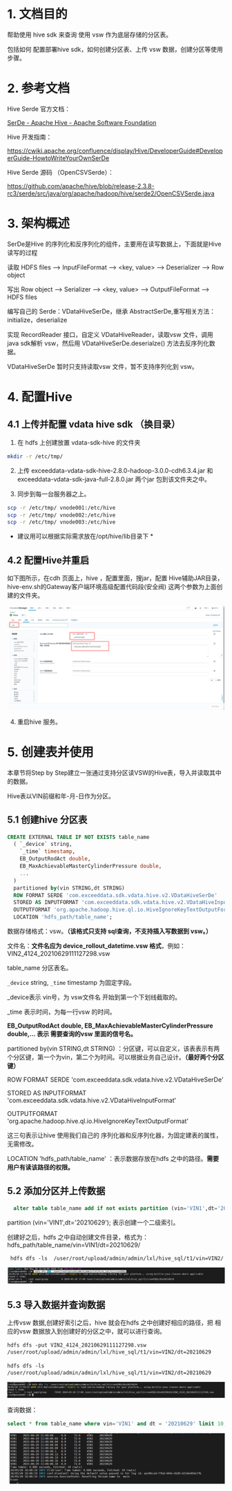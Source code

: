 # 1. 文档目的

帮助使用 hive sdk 来查询  使用 vsw 作为底层存储的分区表。

包括如何 配置部署hive sdk，如何创建分区表、上传 vsw 数据，创建分区等使用步骤。



# 2. 参考文档

Hive Serde 官方文档：

[SerDe - Apache Hive - Apache Software Foundation](https://cwiki.apache.org/confluence/display/Hive/SerDe)

Hive 开发指南：

https://cwiki.apache.org/confluence/display/Hive/DeveloperGuide#DeveloperGuide-HowtoWriteYourOwnSerDe

Hive Serde 源码 （OpenCSVSerde）：

https://github.com/apache/hive/blob/release-2.3.8-rc3/serde/src/java/org/apache/hadoop/hive/serde2/OpenCSVSerde.java



# 3. 架构概述

SerDe是Hive 的序列化和反序列化的组件，主要用在读写数据上，下面就是Hive 读写的过程

读取 HDFS files --> InputFileFormat --> <key, value> --> Deserializer --> Row object

写出 Row object --> Serializer --> <key, value> --> OutputFileFormat --> HDFS files

编写自己的 Serde：VDataHiveSerDe，继承 AbstractSerDe,重写相关方法：initialize，deserialize

实现 RecordReader  接口，自定义 VDataHiveReader，读取vsw 文件，调用 java sdk解析 vsw，然后用 VDataHiveSerDe.deserialze() 方法去反序列化数据。

VDataHiveSerDe 暂时只支持读取vsw 文件，暂不支持序列化到 vsw。



# 4. 配置Hive

## 4.1 上传并配置 vdata hive sdk （换目录）

1. 在 hdfs 上创建放置 vdata-sdk-hive 的文件夹 

```sh
mkdir -r /etc/tmp/
```



2. 上传 exceeddata-vdata-sdk-hive-2.8.0-hadoop-3.0.0-cdh6.3.4.jar 和 exceeddata-vdata-sdk-java-full-2.8.0.jar 两个jar 包到该文件夹之中。



3. 同步到每一台服务器之上。

```sh
scp -r /etc/tmp/ vnode001:/etc/hive
scp -r /etc/tmp/ vnode002:/etc/hive
scp -r /etc/tmp/ vnode003:/etc/hive
```
* 建议用可以根据实际需求放在/opt/hive/lib目录下 *




## 4.2 配置Hive并重启

如下图所示，在cdh 页面上，hive ，配置里面，搜jar，配置 Hive辅助JAR目录，hive-env.sh的Gateway客户端环境高级配置代码段(安全阀) 这两个参数为上面创建的文件夹。

![output](images/hive_output.png)

4. 重启hive 服务。





# 5. 创建表并使用

本章节将Step by Step建立一张通过支持分区读VSW的Hive表，导入并读取其中的数据。

Hive表以VIN前缀和年-月-日作为分区。



## 5.1 创建hive 分区表

```SQL
CREATE EXTERNAL TABLE IF NOT EXISTS table_name
  ( `_device` string,
    `_time` timestamp,
    EB_OutputRodAct double, 
    EB_MaxAchievableMasterCylinderPressure double,
    ...
  )
  partitioned by(vin STRING,dt STRING)
  ROW FORMAT SERDE 'com.exceeddata.sdk.vdata.hive.v2.VDataHiveSerDe'
  STORED AS INPUTFORMAT 'com.exceeddata.sdk.vdata.hive.v2.VDataHiveInputFormat'
  OUTPUTFORMAT 'org.apache.hadoop.hive.ql.io.HiveIgnoreKeyTextOutputFormat'
  LOCATION 'hdfs_path/table_name';
```

数据存储格式：vsw。**（该格式只支持  sql查询，不支持插入写数据到 vsw。）**

文件名：**文件名应为 device_rollout_datetime.vsw 格式**，例如：VIN2_4124_20210629111127298.vsw

table_name 分区表名。

`_device` string,  `_time` timestamp 为固定字段。

_device表示 vin号，为 vsw文件名 开始到第一个下划线截取的。

_time 表示时间，为每一行vsw 的时间。

**EB_OutputRodAct double, EB_MaxAchievableMasterCylinderPressure double,... 表示 需要查询的vsw 里面的信号名。**

partitioned by(vin STRING,dt STRING)  ：分区键，可以自定义，该表表示有两个分区键，第一个为vin，第二个为时间。可以根据业务自己设计。**（最好两个分区键）**

ROW FORMAT SERDE 'com.exceeddata.sdk.vdata.hive.v2.VDataHiveSerDe' 

STORED AS INPUTFORMAT 'com.exceeddata.sdk.vdata.hive.v2.VDataHiveInputFormat' 

OUTPUTFORMAT 'org.apache.hadoop.hive.ql.io.HiveIgnoreKeyTextOutputFormat'

这三句表示让hive 使用我们自己的 序列化器和反序列化器，为固定建表的属性，无需修改。

LOCATION 'hdfs_path/table_name' ：表示数据存放在hdfs 之中的路径。**需要用户有读该路径的权限。**



## 5.2 添加分区并上传数据

```SQL
  alter table table_name add if not exists partition (vin='VIN1',dt='20210629');  
```

 partition (vin='VIN1',dt='20210629');  表示创建一个二级索引。

创建好之后，hdfs 之中自动创建文件目录，格式为：hdfs_path/table_name/vin=VIN1/dt=20210629/

```HTMLBars
 hdfs dfs -ls  /user/root/upload/admin/admin/lxl/hive_sql/t1/vin=VIN2/
```

![hive_partition_file_list](images/hive_partition_file_list.png)

## 5.3 导入数据并查询数据

上传vsw 数据,创建好索引之后，hive 就会在hdfs 之中创建好相应的路径，把 相应的vsw 数据放入到创建好的分区之中，就可以进行查询。

```HTMLBars
hdfs dfs -put VIN2_4124_20210629111127298.vsw /user/root/upload/admin/admin/lxl/hive_sql/t1/vin=VIN2/dt=20210629

hdfs dfs -ls  /user/root/upload/admin/admin/lxl/hive_sql/t1/vin=VIN2/dt=20210629
```

![output_1](images/hive_output_1.png)

查询数据：

```SQL
select * from table_name where vin='VIN1' and dt = '20210629' limit 10;
```

![output (2)](images/hive_output_3.png)


